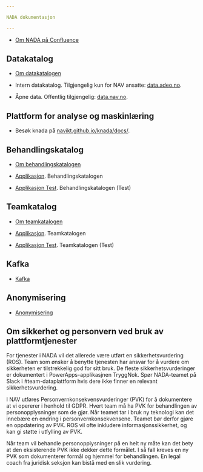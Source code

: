 ```yaml
---

NADA dokumentasjon

---
```


* [Om NADA på Confluence](https://confluence.adeo.no/pages/viewpage.action?pageId=338181121)


## Datakatalog
* [Om datakatalogen](datakatalog/README.md)

* Intern datakatalog. Tilgjengelig kun for NAV ansatte: [data.adeo.no](https://data.adeo.no).
* Åpne data. Offentlig tilgjengelig: [data.nav.no](https://data.nav.no).

## Plattform for analyse og maskinlæring
* Besøk knada på [navikt.github.io/knada/docs/](navikt.github.io/knada/docs/).

## Behandlingskatalog
* [Om behandlingskatalogen](datajegerne/behandlingskatalog.md)

* [Applikasjon](https://behandlingskatalog.nais.adeo.no). Behandlingskatalogen
* [Applikasjon Test](https://behandlingskatalog.dev.adeo.no/). Behandlingskatalogen (Test)

## Teamkatalog
* [Om teamkatalogen](datajegerne/teamkatalog.md)

* [Applikasjon](https://teamkatalog.nais.adeo.no). Teamkatalogen
* [Applikasjon Test](https://teamkatalog.dev.adeo.no/). Teamkatalogen (Test)


## Kafka
* [Kafka](kafka/README.md)


## Anonymisering
* [Anonymisering](anonymisering/README.md)


## Om sikkerhet og personvern ved bruk av plattformtjenester
For tjenester i NADA vil det allerede være utført en sikkerhetsvurdering (ROS). Team som ønsker å benytte tjenesten har
ansvar for å vurdere om sikkerheten er tilstrekkelig god for sitt bruk. De fleste sikkerhetsvurderinger er dokumentert i
PowerApps-applikasjnen TryggNok. Spør NADA-teamet på Slack i #team-dataplattform hvis dere ikke finner en relevant
sikkerhetsvurdering.

I NAV utføres Personvernkonsekvensvurderinger (PVK) for å dokumentere at vi opererer i henhold til GDPR. Hvert team må
ha PVK for behandlingen av personopplysninger som de gjør. Når teamet tar i bruk ny teknologi kan det innebære en
endring i personvernkonsekvensene. Teamet bør derfor gjøre en oppdatering av PVK. ROS vil ofte inkludere
informasjonssikkerhet, og kan gi støtte i utfylling av PVK.

Når team vil behandle personopplysninger på en helt ny måte kan det bety at den eksisterende PVK ikke dekker dette
formålet. I så fall kreves en ny PVK som dokumenterer formål og hjemmel for behandlingen. En legal coach fra juridisk
seksjon kan bistå med en slik vurdering.


